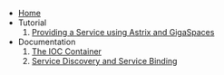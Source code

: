 * [Home](Home)
* Tutorial
	1. [Providing a Service using Astrix and GigaSpaces](Providing-A-Service-Using-Astrix-And-GigaSpaces)
* Documentation
	1. [The IOC Container](The-IOC-Container)  
	2. [Service Discovery and Service Binding](Service-Discovery-and-Service-Binding)
